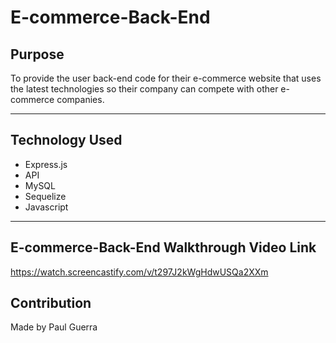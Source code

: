 # E-commerce-Back-End

## Purpose

To provide the user back-end code for their e-commerce website that uses the latest technologies so their company can compete with other e-commerce companies.

---

## Technology Used

- Express.js
- API
- MySQL
- Sequelize
- Javascript

---

## E-commerce-Back-End Walkthrough Video Link

https://watch.screencastify.com/v/t297J2kWgHdwUSQa2XXm

## Contribution

Made by Paul Guerra
